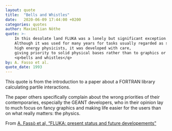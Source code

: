 ```yaml
---
layout: quote
title:  "Bells and Whistles"
date:   2020-06-09 17:44:00 +0200
categories: quotes
author: Maximilian Nöthe
quote: >-
    In this desolate land FLUKA was a lonely but significant exception.
    Although it was used for many years for tasks usually regarded as secondary by
    high energy physicists, it was developed with care,
    giving priority to solid physical bases rather than to graphics or other
    <q>bells and whistles</q>
by: A. Fasso et al.
quote_date: 1993
---
```


This quote is from the introduction to a paper about a FORTRAN library
calculating partile interactions.

The paper others specifically complain about the wrong priorities of their
contemporaries, especially the GEANT developers, who in their opinion 
lay to much focus on fancy graphics and making life easier for the users
than on what really matters: the physics.

From [A. Fassò et al, <q>FLUKA: present status and future developements</q>](http://www.fluka.org/content/publications/1993_elba.pdf)
